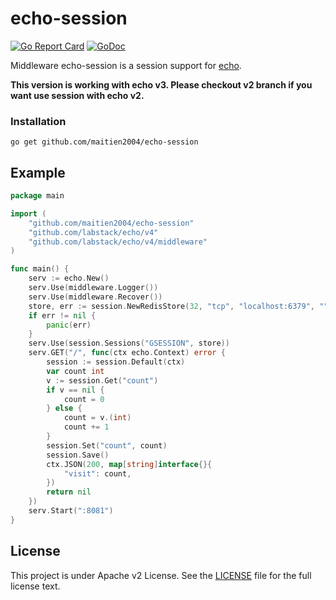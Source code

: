 echo-session
======

[![Go Report Card](https://goreportcard.com/badge/github.com/ipfans/echo-session)](https://goreportcard.com/report/github.com/ipfans/echo-session) [![GoDoc](http://godoc.org/github.com/ipfans/echo-session?status.svg)](http://godoc.org/github.com/maitien2004/echo-session)

Middleware echo-session is a session support for [echo](https://github.com/labstack/echo/).

**This version is working with echo v3. Please checkout v2 branch if you want use session with echo v2.**

### Installation

	go get github.com/maitien2004/echo-session

## Example

```go
package main

import (
	"github.com/maitien2004/echo-session"
	"github.com/labstack/echo/v4"
	"github.com/labstack/echo/v4/middleware"
)

func main() {
	serv := echo.New()
	serv.Use(middleware.Logger())
	serv.Use(middleware.Recover())
	store, err := session.NewRedisStore(32, "tcp", "localhost:6379", "", []byte("secret"))
	if err != nil {
		panic(err)
	}
	serv.Use(session.Sessions("GSESSION", store))
	serv.GET("/", func(ctx echo.Context) error {
		session := session.Default(ctx)
		var count int
		v := session.Get("count")
		if v == nil {
			count = 0
		} else {
			count = v.(int)
			count += 1
		}
		session.Set("count", count)
		session.Save()
		ctx.JSON(200, map[string]interface{}{
			"visit": count,
		})
		return nil
	})
	serv.Start(":8081")
}
```

## License

This project is under Apache v2 License. See the [LICENSE](LICENSE) file for the full license text.
